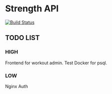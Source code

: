 # Strength API
[![Build Status](https://travis-ci.com/SeanBE/strength-api.svg?token=YwoffpzcxpVgFc4sk6nY&branch=master)](https://travis-ci.com/SeanBE/strength-api)

## TODO LIST
### HIGH
Frontend for workout admin.
Test Docker for psql.
### LOW
Nginx
Auth

